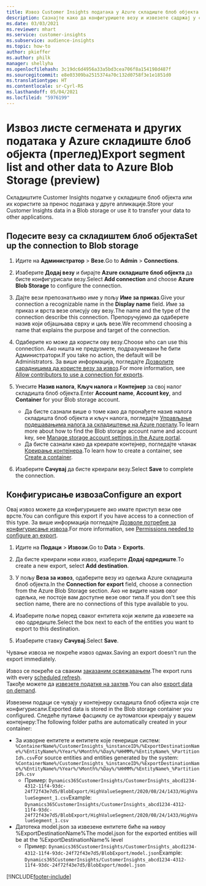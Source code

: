 ```yaml
---
title: Извоз Customer Insights података у Azure складиште блоб објекта
description: Сазнајте како да конфигуришете везу и извезете садржај у складиште блоб објекта.
ms.date: 03/03/2021
ms.reviewer: mhart
ms.service: customer-insights
ms.subservice: audience-insights
ms.topic: how-to
author: pkieffer
ms.author: philk
manager: shellyha
ms.openlocfilehash: 3c19dc6d4956a33a5bd3cea706f8a154198d487f
ms.sourcegitcommit: e8e03309ba2515374a70c132d0758f3e1e1851d0
ms.translationtype: HT
ms.contentlocale: sr-Cyrl-RS
ms.lasthandoff: 05/04/2021
ms.locfileid: "5976199"
---
```

# <a name="export-segment-list-and-other-data-to-azure-blob-storage-preview"></a><span data-ttu-id="c9c03-103">Извоз листе сегмената и других података у Azure складиште блоб објекта (преглед)</span><span class="sxs-lookup"><span data-stu-id="c9c03-103">Export segment list and other data to Azure Blob Storage (preview)</span></span>

<span data-ttu-id="c9c03-104">Складиштите Customer Insights податке у складиште блоб објекта или их користите за пренос података у друге апликације.</span><span class="sxs-lookup"><span data-stu-id="c9c03-104">Store your Customer Insights data in a Blob storage or use it to transfer your data to other applications.</span></span>

## <a name="set-up-the-connection-to-blob-storage"></a><span data-ttu-id="c9c03-105">Подесите везу са складиштем блоб објекта</span><span class="sxs-lookup"><span data-stu-id="c9c03-105">Set up the connection to Blob storage</span></span>

1. <span data-ttu-id="c9c03-106">Идите на **Администратор** > **Везе**.</span><span class="sxs-lookup"><span data-stu-id="c9c03-106">Go to **Admin** > **Connections**.</span></span>

1. <span data-ttu-id="c9c03-107">Изаберите **Додај везу** и бирајте **Azure складиште блоб објекта** да бисте конфигурисали везу.</span><span class="sxs-lookup"><span data-stu-id="c9c03-107">Select **Add connection** and choose **Azure Blob Storage** to configure the connection.</span></span>

1. <span data-ttu-id="c9c03-108">Дајте вези препознатљиво име у пољу **Име за приказ**.</span><span class="sxs-lookup"><span data-stu-id="c9c03-108">Give your connection a recognizable name in the **Display name** field.</span></span> <span data-ttu-id="c9c03-109">Име за приказ и врста везе описују ову везу.</span><span class="sxs-lookup"><span data-stu-id="c9c03-109">The name and the type of the connection describe this connection.</span></span> <span data-ttu-id="c9c03-110">Препоручујемо да одаберете назив који објашњава сврху и циљ везе.</span><span class="sxs-lookup"><span data-stu-id="c9c03-110">We recommend choosing a name that explains the purpose and target of the connection.</span></span>

1. <span data-ttu-id="c9c03-111">Одаберите ко може да користи ову везу.</span><span class="sxs-lookup"><span data-stu-id="c9c03-111">Choose who can use this connection.</span></span> <span data-ttu-id="c9c03-112">Ако ништа не предузмете, подразумевани ће бити Администратори.</span><span class="sxs-lookup"><span data-stu-id="c9c03-112">If you take no action, the default will be Administrators.</span></span> <span data-ttu-id="c9c03-113">За више информација, погледајте [Дозволите сарадницима да користе везу за извоз](connections.md#allow-contributors-to-use-a-connection-for-exports).</span><span class="sxs-lookup"><span data-stu-id="c9c03-113">For more information, see [Allow contributors to use a connection for exports](connections.md#allow-contributors-to-use-a-connection-for-exports).</span></span>

1. <span data-ttu-id="c9c03-114">Унесите **Назив налога**, **Кључ налога** и **Контејнер** за свој налог складишта блоб објекта.</span><span class="sxs-lookup"><span data-stu-id="c9c03-114">Enter **Account name**, **Account key**, and **Container** for your Blob storage account.</span></span>
    - <span data-ttu-id="c9c03-115">Да бисте сазнали више о томе како да пронађете назив налога складишта блоб објекта и кључ налога, погледајте [Управљање подешавањима налога за складиштење на Azure порталу](/azure/storage/common/storage-account-manage).</span><span class="sxs-lookup"><span data-stu-id="c9c03-115">To learn more about how to find the Blob storage account name and account key, see [Manage storage account settings in the Azure portal](/azure/storage/common/storage-account-manage).</span></span>
    - <span data-ttu-id="c9c03-116">Да бисте сазнали како да креирате контејнер, погледајте чланак [Креирање контејнера](/azure/storage/blobs/storage-quickstart-blobs-portal#create-a-container).</span><span class="sxs-lookup"><span data-stu-id="c9c03-116">To learn how to create a container, see [Create a container](/azure/storage/blobs/storage-quickstart-blobs-portal#create-a-container).</span></span>

1. <span data-ttu-id="c9c03-117">Изаберите **Сачувај** да бисте креирали везу.</span><span class="sxs-lookup"><span data-stu-id="c9c03-117">Select **Save** to complete the connection.</span></span> 

## <a name="configure-an-export"></a><span data-ttu-id="c9c03-118">Конфигурисање извоза</span><span class="sxs-lookup"><span data-stu-id="c9c03-118">Configure an export</span></span>

<span data-ttu-id="c9c03-119">Овај извоз можете да конфигуришете ако имате приступ вези ове врсте.</span><span class="sxs-lookup"><span data-stu-id="c9c03-119">You can configure this export if you have access to a connection of this type.</span></span> <span data-ttu-id="c9c03-120">За више информација погледајте [Дозволе потребне за конфигурисање извоза](export-destinations.md#set-up-a-new-export).</span><span class="sxs-lookup"><span data-stu-id="c9c03-120">For more information, see [Permissions needed to configure an export](export-destinations.md#set-up-a-new-export).</span></span>

1. <span data-ttu-id="c9c03-121">Идите на **Подаци** > **Извози**.</span><span class="sxs-lookup"><span data-stu-id="c9c03-121">Go to **Data** > **Exports**.</span></span>

1. <span data-ttu-id="c9c03-122">Да бисте креирали нови извоз, изаберите **Додај одредиште**.</span><span class="sxs-lookup"><span data-stu-id="c9c03-122">To create a new export, select **Add destination**.</span></span>

1. <span data-ttu-id="c9c03-123">У пољу **Веза за извоз**, одаберите везу из одељка Azure складишта блоб објекта.</span><span class="sxs-lookup"><span data-stu-id="c9c03-123">In the **Connection for export** field, choose a connection from the Azure Blob Storage section.</span></span> <span data-ttu-id="c9c03-124">Ако не видите назив овог одељка, не постоје вам доступне везе овог типа.</span><span class="sxs-lookup"><span data-stu-id="c9c03-124">If you don't see this section name, there are no connections of this type available to you.</span></span>

1. <span data-ttu-id="c9c03-125">Изаберите поље поред сваког ентитета који желите да извезете на ово одредиште.</span><span class="sxs-lookup"><span data-stu-id="c9c03-125">Select the box next to each of the entities you want to export to this destination.</span></span>

1. <span data-ttu-id="c9c03-126">Изаберите ставку **Сачувај**.</span><span class="sxs-lookup"><span data-stu-id="c9c03-126">Select **Save**.</span></span>

<span data-ttu-id="c9c03-127">Чување извоза не покреће извоз одмах.</span><span class="sxs-lookup"><span data-stu-id="c9c03-127">Saving an export doesn't run the export immediately.</span></span>

<span data-ttu-id="c9c03-128">Извоз се покреће са сваким [заказаним освежавањем](system.md#schedule-tab).</span><span class="sxs-lookup"><span data-stu-id="c9c03-128">The export runs with every [scheduled refresh](system.md#schedule-tab).</span></span>     
<span data-ttu-id="c9c03-129">Такође можете да [извезете податке на захтев](export-destinations.md#run-exports-on-demand).</span><span class="sxs-lookup"><span data-stu-id="c9c03-129">You can also [export data on demand](export-destinations.md#run-exports-on-demand).</span></span> 

<span data-ttu-id="c9c03-130">Извезени подаци се чувају у контејнеру складишта блоб објекта који сте конфигурисали.</span><span class="sxs-lookup"><span data-stu-id="c9c03-130">Exported data is stored in the Blob storage container you configured.</span></span> <span data-ttu-id="c9c03-131">Следеће путање фасциклу се аутоматски креирају у вашем контејнеру:</span><span class="sxs-lookup"><span data-stu-id="c9c03-131">The following folder paths are automatically created in your container:</span></span>

- <span data-ttu-id="c9c03-132">За изворне ентитете и ентитете које генерише систем: `%ContainerName%/CustomerInsights_%instanceID%/%ExportDestinationName%/%EntityName%/%Year%/%Month%/%Day%/%HHMM%/%EntityName%_%PartitionId%.csv`</span><span class="sxs-lookup"><span data-stu-id="c9c03-132">For source entities and entities generated by the system: `%ContainerName%/CustomerInsights_%instanceID%/%ExportDestinationName%/%EntityName%/%Year%/%Month%/%Day%/%HHMM%/%EntityName%_%PartitionId%.csv`</span></span>
  - <span data-ttu-id="c9c03-133">Пример: `Dynamics365CustomerInsights/CustomerInsights_abcd1234-4312-11f4-93dc-24f72f43e7d5/BlobExport/HighValueSegment/2020/08/24/1433/HighValueSegment_1.csv`</span><span class="sxs-lookup"><span data-stu-id="c9c03-133">Example: `Dynamics365CustomerInsights/CustomerInsights_abcd1234-4312-11f4-93dc-24f72f43e7d5/BlobExport/HighValueSegment/2020/08/24/1433/HighValueSegment_1.csv`</span></span>
- <span data-ttu-id="c9c03-134">Датотека model.json за извезене ентитете биће на нивоу %ExportDestinationName%</span><span class="sxs-lookup"><span data-stu-id="c9c03-134">The model.json for the exported entities will be at the %ExportDestinationName% level</span></span>
  - <span data-ttu-id="c9c03-135">Пример: `Dynamics365CustomerInsights/CustomerInsights_abcd1234-4312-11f4-93dc-24f72f43e7d5/BlobExport/model.json`</span><span class="sxs-lookup"><span data-stu-id="c9c03-135">Example: `Dynamics365CustomerInsights/CustomerInsights_abcd1234-4312-11f4-93dc-24f72f43e7d5/BlobExport/model.json`</span></span>

[!INCLUDE[footer-include](../includes/footer-banner.md)]
